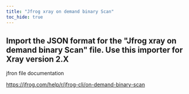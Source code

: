 ```yaml
---
title: "Jfrog xray on demand binary Scan"
toc_hide: true
---
```

Import the JSON format for the \"Jfrog xray on demand binary Scan\" file. Use this importer for Xray version 2.X
-- 
 jfron file documentation

https://jfrog.com/help/r/jfrog-cli/on-demand-binary-scan